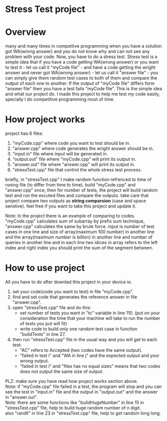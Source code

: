 # Stress Test project
# Overview
many and many times in competitve programming when you have a solution got WA(wrong answer) and you do not know why and can not see any problem with your code. Now, you have to do a stress test. Stress test is a simple idea that if you have a code getting WA(wrong answer) or you want to test it - let us call it "myCode file" - and have a code getting the wright answer and never got WA(wrong answer) - let us call it "answer file" - you can simply give them random test cases to both of them and compare the output of each one to another. If the output of "myCode file" differs form "answer file" then you have a test fails "myCode file". This is the simple idea and what our project do. I made this project to help me test my code easily, specially I do competitive programming most of time.


# How project works
project has 6 files:
  1) "myCode.cpp" where code you want to test should be in.
  2) "answer.cpp" where code generates the wright answer should be in.
  3) "input.in" file where input will be generated in.
  4) "output.out" file where "myCode.cpp" will print its output in.
  5) "answer.out" file where "answer.cpp" will print its output in.
  6) "stressTest.cpp" file that control the whole stress test process.

briefly, in "stressTest.cpp" I make random function refrenced to time of runing file (to differ from time to time), build "myCode.cpp" and "answer.cpp" once, then for number of tests, the project will build random test and run the excuted files and compare the outputs. take care that project compare two outputs as **string comparsion** (case and space senstive). feel free if you want to take this project and update it.  

Note: In the project there is an example of comparing to codes. "myCode.cpp" calculates sum of subarray by prefix sum technique, "answer.cpp" calculates the same by brute force. input is number of test cases in one line and size of array(maximum 100 number) in another line and the array(maximum number is billion) in another line and number of queries in another line and in each line two idices in array refers to the left index and right index you should print the sum of the segment between.


# How to use project
All you have to do after downlad this project in your device is:
  1. set your code(code you want to test) in file "myCode.cpp".
  2. find and set code that generates the reference answer in file "answer.cpp".
  3. open "stressTest.cpp" file and do this:
     - set number of tests you want in "tc" variable in line 110. (put on your consideration the time that your machine will take to run the number of tests you put will fit)
     - write code to build only one random test case in function "buildTests" in line 27.
  4. then run "stressTest.cpp" file in the usual way and you will get to each test:
     - "AC" refers to Accepted (two codes have the same output).
     - "failed in test i" and "WA in line j" and the expected output and your wrong output.
     - "failed in test i" and "files has no equal sizes" means that two codes does not output the same size of output.

PLZ: make sure you have read how project works section above.  
Note: if "myCode.cpp" file failed in a test, the program will stop and you can see the test in "input.in" file and the output in "output.out" and the answer in "answer.out".  
Note: there are some functions like "buildHugeNumber" in line 15 in "stressTest.cpp" file, help to build huge random number of n digit.  
      also "randll" in line 23 in "stressTest.cpp" file, help to get random long long.  
